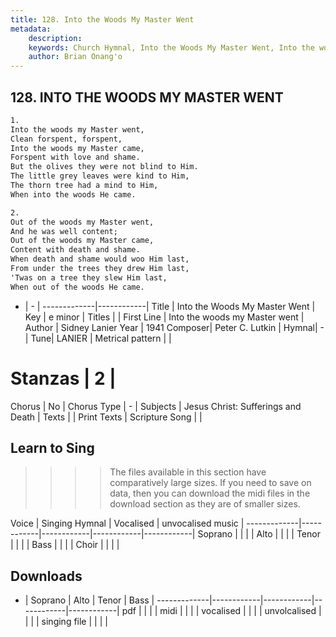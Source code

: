 ```yaml
---
title: 128. Into the Woods My Master Went
metadata:
    description: 
    keywords: Church Hymnal, Into the Woods My Master Went, Into the woods my Master went, 
    author: Brian Onang'o
---
```



## 128. INTO THE WOODS MY MASTER WENT

```txt
1.
Into the woods my Master went, 
Clean forspent, forspent, 
Into the woods my Master came, 
Forspent with love and shame. 
But the olives they were not blind to Him. 
The little grey leaves were kind to Him, 
The thorn tree had a mind to Him, 
When into the woods He came. 

2.
Out of the woods my Master went, 
And he was well content; 
Out of the woods my Master came, 
Content with death and shame. 
When death and shame would woo Him last, 
From under the trees they drew Him last, 
'Twas on a tree they slew Him last, 
When out of the woods He came.

```

- |   -  |
-------------|------------|
Title | Into the Woods My Master Went |
Key | e minor |
Titles |  |
First Line | Into the woods my Master went |
Author | Sidney Lanier
Year | 1941
Composer| Peter C. Lutkin |
Hymnal|  - |
Tune| LANIER |
Metrical pattern | |
# Stanzas | 2 |
Chorus | No |
Chorus Type | - |
Subjects | Jesus Christ: Sufferings and Death |
Texts |  |
Print Texts | 
Scripture Song |  |
  
## Learn to Sing

>>>> The files available in this section have comparatively large sizes. If you need to save on data, then you can download the midi files in the download section as they are of smaller sizes.

Voice |  Singing Hymnal | Vocalised | unvocalised music |
-------------|------------|------------|------------|------------|
Soprano | | | |
Alto | | | |
Tenor | | | |
Bass | | | |
Choir | | | |

## Downloads

- |  Soprano | Alto | Tenor | Bass |
-------------|------------|------------|------------|------------|
pdf | | | |
midi | | | |
vocalised | | | |
unvolcalised | | | |
singing file | | | |
  